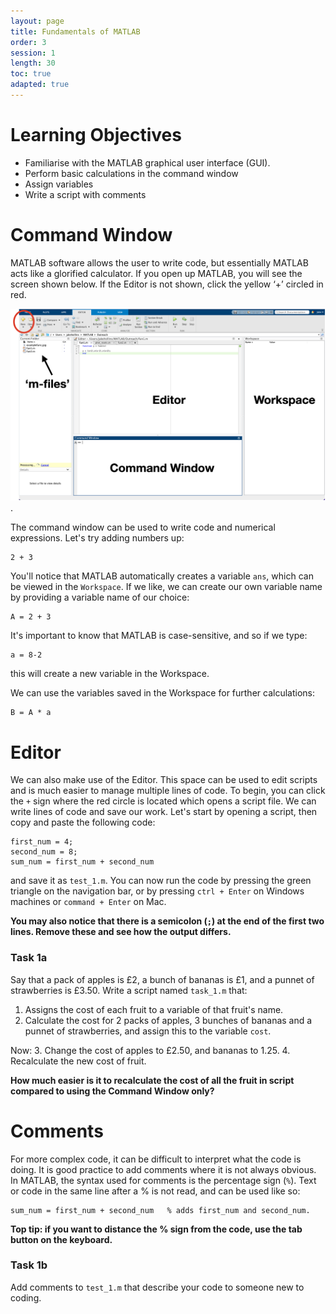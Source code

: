 ```yaml
---
layout: page
title: Fundamentals of MATLAB
order: 3
session: 1
length: 30
toc: true
adapted: true
---
```

# Learning Objectives
- Familiarise with the MATLAB graphical user interface (GUI).
- Perform basic calculations in the command window
- Assign variables
- Write a script with comments  

# Command Window
MATLAB software allows the user to write code, but essentially MATLAB acts like a glorified calculator. If you open up MATLAB, you
will see the screen shown below. If the Editor is not shown, click the yellow ‘+’ circled in red.

![MATLAB graphical user interface shown](../fig/M-interface.png).


The command window can be used to write code and numerical expressions. Let's try adding numbers up:

```
2 + 3
```

You'll notice that MATLAB automatically creates a variable `ans`, which can be viewed in the `Workspace`. If we like, we can create our own variable name by providing a variable name of our choice: 

```
A = 2 + 3
```
It's important to know that MATLAB is case-sensitive, and so if we type: 

```
a = 8-2
```
this will create a new variable in the Workspace. 

We can use the variables saved in the Workspace for further calculations:

```
B = A * a
```
# Editor
We can also make use of the Editor. This space can be used to edit scripts and is much easier to manage multiple lines of code. To begin, you can click the `+` sign where the red circle is located which opens a script file. We can write lines of code and save our work. Let's start by opening a script, then copy and paste the following code: 
```
first_num = 4;
second_num = 8;
sum_num = first_num + second_num
```
and save it as `test_1.m`. You can now run the code by pressing the green triangle on the navigation bar, or by pressing `ctrl + Enter` on Windows machines or `command + Enter` on Mac.

**You may also notice that there is a semicolon (`;`) at the end of the first two lines. Remove these and see how the output differs.**

### Task 1a
Say that a pack of apples is £2, a bunch of bananas is £1, and a punnet of strawberries is £3.50. Write a script named `task_1.m` that: 
1. Assigns the cost of each fruit to a variable of that fruit's name.
2. Calculate the cost for 2 packs of apples, 3 bunches of bananas and a punnet of strawberries, and assign this to the variable `cost`.

Now:
3. Change the cost of apples to £2.50, and bananas to 1.25.
4. Recalculate the new cost of fruit.

**How much easier is it to recalculate the cost of all the fruit in script compared to using the Command Window only?**

# Comments
For more complex code, it can be difficult to interpret what the code is doing. It is good practice to add comments where it is not always obvious. In MATLAB, the syntax used for comments is the percentage sign (`%`). Text or code in the same line after a % is not read, and can be used like so:
```
sum_num = first_num + second_num   % adds first_num and second_num. 
```
**Top tip: if you want to distance the % sign from the code, use the tab button on the keyboard.**

### Task 1b
Add comments to `test_1.m` that describe your code to someone new to coding. 
